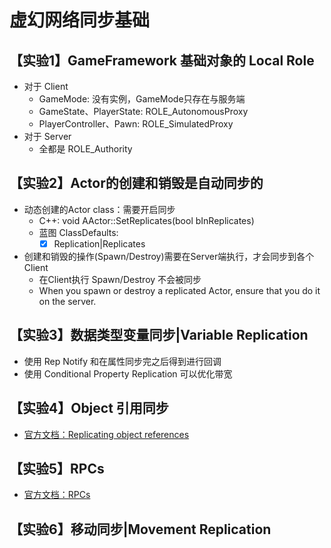 # 虚幻网络同步基础

## 【实验1】GameFramework 基础对象的 Local Role

- 对于 Client
  - GameMode: 没有实例，GameMode只存在与服务端
  - GameState、PlayerState: ROLE_AutonomousProxy
  - PlayerController、Pawn: ROLE_SimulatedProxy
- 对于 Server
  - 全都是 ROLE_Authority

## 【实验2】Actor的创建和销毁是自动同步的

- 动态创建的Actor class：需要开启同步
  - C++: void AActor::SetReplicates(bool bInReplicates)
  - 蓝图 ClassDefaults:
    - [x] Replication|Replicates
- 创建和销毁的操作(Spawn/Destroy)需要在Server端执行，才会同步到各个Client
  - 在Client执行 Spawn/Destroy 不会被同步
  - When you spawn or destroy a replicated Actor, ensure that you do it on the server.

## 【实验3】数据类型变量同步|Variable Replication

- 使用 Rep Notify 和在属性同步完之后得到进行回调
- 使用 Conditional Property Replication 可以优化带宽

## 【实验4】Object 引用同步

- [官方文档：Replicating object references](https://docs.unrealengine.com/5.0/en-US/replicating-object-references-in-unreal-engine/)

## 【实验5】RPCs

- [官方文档：RPCs](https://docs.unrealengine.com/5.0/en-US/rpcs-in-unreal-engine/)

## 【实验6】移动同步|Movement Replication

